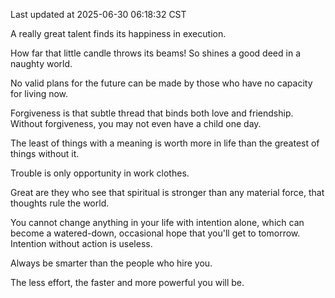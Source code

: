 Last updated at 2025-06-30 06:18:32 CST

A really great talent finds its happiness in execution.

How far that little candle throws its beams! So shines a good deed in a naughty world.

No valid plans for the future can be made by those who have no capacity for living now.

Forgiveness is that subtle thread that binds both love and friendship. Without forgiveness, you may not even have a child one day.

The least of things with a meaning is worth more in life than the greatest of things without it.

Trouble is only opportunity in work clothes.

Great are they who see that spiritual is stronger than any material force, that thoughts rule the world.

You cannot change anything in your life with intention alone, which can become a watered-down, occasional hope that you'll get to tomorrow. Intention without action is useless.

Always be smarter than the people who hire you.

The less effort, the faster and more powerful you will be.

